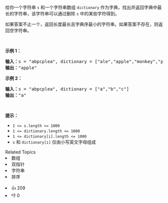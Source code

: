<p>给你一个字符串 <code>s</code> 和一个字符串数组 <code>dictionary</code> 作为字典，找出并返回字典中最长的字符串，该字符串可以通过删除 <code>s</code> 中的某些字符得到。</p>

<p>如果答案不止一个，返回长度最长且字典序最小的字符串。如果答案不存在，则返回空字符串。</p>

<p> </p>

<p><strong>示例 1：</strong></p>

<pre>
<strong>输入：</strong>s = "abpcplea", dictionary = ["ale","apple","monkey","plea"]
<strong>输出：</strong>"apple"
</pre>

<p><strong>示例 2：</strong></p>

<pre>
<strong>输入：</strong>s = "abpcplea", dictionary = ["a","b","c"]
<strong>输出：</strong>"a"
</pre>

<p> </p>

<p><strong>提示：</strong></p>

<ul>
	<li><code>1 <= s.length <= 1000</code></li>
	<li><code>1 <= dictionary.length <= 1000</code></li>
	<li><code>1 <= dictionary[i].length <= 1000</code></li>
	<li><code>s</code> 和 <code>dictionary[i]</code> 仅由小写英文字母组成</li>
</ul>
<div><div>Related Topics</div><div><li>数组</li><li>双指针</li><li>字符串</li><li>排序</li></div></div><br><div><li>👍 209</li><li>👎 0</li></div>